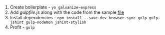1. Create boilerplate - `yo galvanize-express`
1. Add *gulpfile.js* along with the code from the sample [file](https://github.com/mjhea0/gulp-example/blob/master/gulpfile.js)
1. Install dependencies - `npm install --save-dev browser-sync gulp gulp-jshint gulp-nodemon jshint-stylish`
1. Profit  - `gulp`
